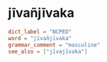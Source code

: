 # jīvañjīvaka

``` toml
dict_label = "NCPED"
word = "jīvañjīvaka"
grammar_comment = "masculine"
see_also = ["jīvajīvaka"]
```

